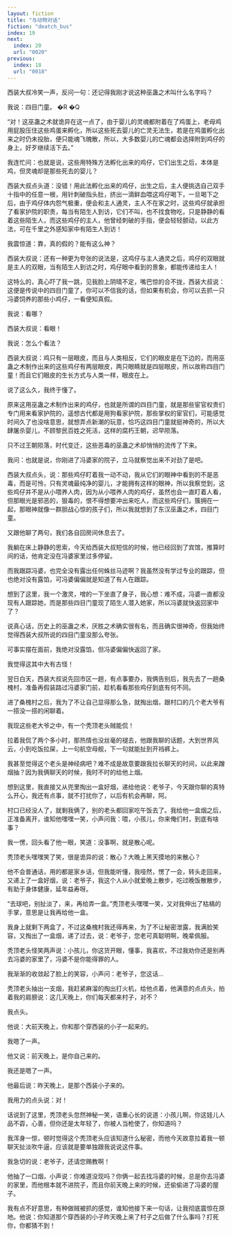 ```yaml
---
layout: fiction
title: "与动物对话"
fiction: "deatch_bus"
index: 19
next:
  index: 20
  url: "0020"
previous:
  index: 18
  url: "0018"
---
```

西装大叔冷笑一声，反问一句：还记得我刚才说这种巫蛊之术叫什么名字吗？

我说：四目门童。 �R �Q

“对！这巫蛊之术就诡异在这一点了，由于婴儿的灵魂都附着在了鸡蛋上，老母鸡用屁股压住这些鸡蛋来孵化，所以这些死去婴儿的亡灵无法生，若是在鸡蛋孵化出来之时仍未投胎，便只能魂飞魄散，所以，大多数婴儿的亡魂都会选择附到鸡仔的身上，好歹继续活下去。”

我连忙问：也就是说，这些用特殊方法孵化出来的鸡仔，它们出生之后，本体是鸡，但灵魂却是那些死去的婴儿？

西装大叔点头道：没错！用此法孵化出来的鸡仔，出生之后，主人便挑选自己双手十指中的任意一根，用针刺破指头肚，挤出一滴鲜血喂这鸡仔喝下，一旦喝下之后，由于鸡仔体内怨气极重，便会和主人通灵，主人不在家之时，这些鸡仔就承担了看家护院的职责，每当有陌生人到访，它们不叫，也不找食物吃，只是静静的看着这些陌生人，而这些鸡仔的主人，他曾经刺破的手指，便会轻轻颤动，以此方法，可在千里之外感知家中有陌生人到访！

我震惊道：靠，真的假的？能有这么神？

西装大叔说：还有一种更为夸张的说法是，这鸡仔与主人通灵之后，鸡仔的双眼就是主人的双眼，当有陌生人到访之时，鸡仔眼中看到的景象，都能传递给主人！

这特么的，真心吓了我一跳，见我脸上阴晴不定，嘴巴惊的合不拢，西装大叔说：这便是传说中的四目门童了，你可以不信我的话，但如果有机会，你可以去抓一只冯婆饲养的那些小鸡仔，一看便知真假。

我说：看哪？

西装大叔说：看眼！

我说：怎么个看法？

西装大叔说：鸡只有一层眼皮，而且与人类相反，它们的眼皮是在下边的，而用巫蛊之术制作出来的这些鸡仔有两层眼皮，两只眼睛就是四层眼皮，所以故称四目门童！而且它们眼皮的生长方式与人类一样，眼皮在上。

说了这么久，我终于懂了。

原来这用巫蛊之术制作出来的鸡仔，也就是所谓的四目门童，就是那些宦官权贵们专门用来看家护院的，遥想古代都是用狗看家护院，那些掌权的宦官们，可能感觉时间久了也没啥意思，就想弄点新潮的玩意，恰巧这四目门童就挺神奇的，所以大肆屠杀婴儿，不顾黎民百姓之死活，这样的腐朽王朝，迟早陨落。

只不过王朝陨落，时代变迁，这些恶毒的巫蛊之术却悄悄的流传了下来。

我问：也就是说，你刚进了冯婆家的院子，立马就察觉出来不对劲了是吧。

西装大叔点头，说：那些鸡仔盯着我一动不动，我从它们的眼神中看到的不是恶毒，而是可怜，只有灵魂最纯净的婴儿，才能拥有这样的眼神，所以我察觉到，这些鸡仔并不是从小喂养人肉，因为从小喂养人肉的鸡仔，虽然也会一直盯着人看，但那眼光是邪恶的，狠毒的，恨不得想要冲出来吃人，而这些鸡仔们，簇拥在一起，那眼神就像一群胆战心惊的孩子们，所以我就想到了东汉巫蛊之术，四目门童。

又跟他聊了两句，我们各自回房间休息去了。

我躺在床上静静的思索，今天给西装大叔短信的时候，他已经回到了宾馆，推算时间的话，他肯定没在冯婆家里过多停留。

而我跟踪冯婆，也完全没有露出任何蛛丝马迹啊？我虽然没有学过专业的跟踪，但也绝对没有露馅，可冯婆偏偏就是知道了有人在跟踪。

想到了这里，我一个激灵，噌的一下坐直了身子，我心想：难不成，冯婆一直都没现有人跟踪她，而是那些四目门童现了陌生人潜入她家，所以冯婆就快返回家中了？

说真心话，历史上的巫蛊之术，厌胜之术确实很有名，而且确实很神奇，但我始终觉得西装大叔所说的四目门童没那么夸张。

可事实摆在面前，我绝对没露馅，但冯婆偏偏快返回了家。

我觉得这其中大有古怪！

翌日白天，西装大叔说先回市区一趟，有点事要办，我俩告别后，我先去了一趟桑槐村，准备再假装路过冯婆家门前，趁机看看那些鸡仔到底有何不同。

进了桑槐村之后，我为了不让自己显得那么急，就掏出烟，跟村口的几个老大爷有一搭没一搭的闲聊着。

我现这些老大爷之中，有一个秃顶老头贼能侃！

拉着我侃了两个多小时，那热情也没丝毫的褪去，他跟我聊的话题，大到世界风云，小到吃饭拉屎，上一句航空母舰，下一句就能扯到开裆裤上。

我甚至觉得这个老头是神经病吧？难不成是故意要跟我拉长聊天的时间，以此来蹭烟抽？因为我俩聊天的时候，我时不时的给他上烟。

想到这里，我直接又从兜里掏出一盒好烟，递给他说：老爷子，今天跟你聊的真特么开心，我还有点事，就不打扰你了，以后有机会再聊，阿。

村口已经没人了，就剩我俩了，别的老头都回家吃午饭去了。我给他一盒烟之后，正准备离开，谁知他嘿嘿一笑，小声问我：喂，小孩儿，你来俺们村，到底有啥事？

我一愣，回头看了他一眼，笑道：没事啊，就是散心呢。

秃顶老头嘿嘿笑了笑，很是诡异的说：散心？大晚上黑天摸地的来散心？

他不会普通话，用的都是家乡话，但我能听懂，我哑然，愣了一会，转头走回来，又递上了一盒好烟，说：老爷子，我这个人从小就爱晚上散步，吃过晚饭散散步，有助于身体健康，延年益寿呀。

“去球吧，别扯淡了，来，再给弄一盒。”秃顶老头嘿嘿一笑，又对我伸出了枯槁的手掌，意思是让我再给他一盒。

我身上就剩下两盒了，不过这桑槐村我还得再来，为了不让秘密泄露，我满脸笑容，又掏出了一盒烟，递了过去，说：老爷子，您老可真聪明啊，晚辈佩服。

秃顶老头怪笑两声说：小孩儿，你这货开眼，懂事，我喜欢，不过我劝你还是别再去冯婆的家里了，冯婆不是你能得罪的人。

我渐渐的收敛起了脸上的笑容，小声问：老爷子，您这话...

秃顶老头抽出一支烟，我赶紧麻溜的掏出打火机，给他点着，他满意的点点头，拍着我的肩膀说：这几天晚上，你们每天都来村子，对不？

我点头。

他说：大前天晚上，你和那个穿西装的小子一起来的。

我嗯了一声。

他又说：前天晚上，是你自己来的。

我还是嗯了一声。

他最后说：昨天晚上，是那个西装小子来的。

我用力的点头说：对！

话说到了这里，秃顶老头忽然神秘一笑，语重心长的说道：小孩儿啊，你这娃儿人品不孬，心善，但你还是太年轻了，你被人当枪使了，你知道吗？

我浑身一惊，顿时觉得这个秃顶老头应该知道什么秘密，而他今天故意拉着我一顿聊天扯淡吹牛逼，应该就是要单独跟我说说这件事。

我急切的说：老爷子，还请您赐教啊！

他抽了一口烟，小声说：你难道没现吗？你俩一起去找冯婆的时候，总是你去冯婆的家里，而他根本就不进院子，而且你前天晚上来的时候，还偷偷进了冯婆的屋子。

我有点不好意思，有种做贼被抓的感觉，谁知他接下来一句话，让我彻底震惊在原地。他说：你知道那个穿西装的小子昨天晚上来了村子之后做了什么事吗？打死你，你都猜不到！